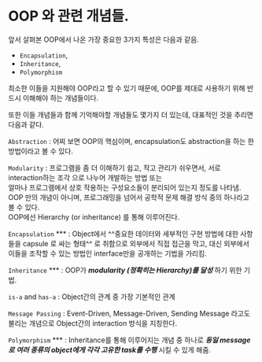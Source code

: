 # OOP 와 관련 개념들.

앞서 살펴본 OOP에서 나온 가장 중요한 3가지 특성은 다음과 같음.

* `Encapsulation`, 
* `Inheritance`, 
* `Polymorphism` 

최소한 이들을 지원해야 OOP라고 할 수 있기 때문에, OOP를 제대로 사용하기 위해 반드시 이해해야 하는 개념들이다.

또한 이들 개념들과 함께 기억해야할 개념들도 몇가지 더 있는데, 대표적인 것을 추리면 다음과 같다.

`Abstraction`
: 어찌 보면 OOP의 핵심이며, encapsulation도 abstraction을 하는 한 방법이라고 볼 수 있다.

`Modularity` 
: 프로그램을 좀 더 이해하기 쉽고, 작고 관리가 쉬우면서, 서로 interaction하는 조각 으로 나누어 개발하는 방법 또는  
얼마나 프로그램에서 상호 작용하는 구성요소들이 분리되어 있는지 정도를 나타냄.  
OOP 만의 개념이 아니며, 프로그래밍을 넘어서 공학적 문제 해결 방식 중의 하나라고 볼 수 있다.  
OOP에선 Hierarchy (or inheritance) 를 통해 이루어진다.

`Encapsulation`  \*\*\*
: Object에서 ^^중요한 데이터와 세부적인 구현 방법에 대한 사항들을  capsule 로 싸는 형태^^ 로 취함으로 외부에서 직접 접근을 막고, 대신 외부에서 이들을 조작할 수 있는 방법인 interface만을 공개하는 기법을 가리킴.

`Inheritance` \*\*\*
: OOP가 ***modularity (정확히는 Hierarchy)를 달성*** 하기 위한 기법.

`is-a` and `has-a` 
: Object간의 관계 중 가장 기본적인 관계


`Message Passing` 
: Event-Driven, Message-Driven, Sending Message 라고도 불리는 개념으로 Object간의 interaction 방식을 지칭한다.

`Polymorphism` \*\*\*
: Inheritance를 통해 이루어지는 개념 중 하나로 ***동일 message로 여러 종류의 object에게 각각 고유한 task를 수행*** 시킬 수 있게 해줌.